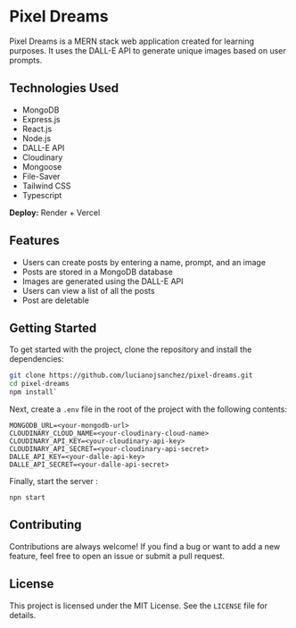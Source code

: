 # Pixel Dreams

Pixel Dreams is a MERN stack web application created for learning purposes. It uses the DALL-E API to generate unique images based on user prompts.

## Technologies Used

- MongoDB
- Express.js
- React.js
- Node.js
- DALL-E API
- Cloudinary
- Mongoose
- File-Saver
- Tailwind CSS
- Typescript

**Deploy:** Render + Vercel

## Features

- Users can create posts by entering a name, prompt, and an image
- Posts are stored in a MongoDB database
- Images are generated using the DALL-E API
- Users can view a list of all the posts
- Post are deletable

## Getting Started

To get started with the project, clone the repository and install the dependencies:

```bash
git clone https://github.com/lucianojsanchez/pixel-dreams.git
cd pixel-dreams
npm install`
```

Next, create a `.env` file in the root of the project with the following contents:

```
MONGODB_URL=<your-mongodb-url>
CLOUDINARY_CLOUD_NAME=<your-cloudinary-cloud-name>
CLOUDINARY_API_KEY=<your-cloudinary-api-key>
CLOUDINARY_API_SECRET=<your-cloudinary-api-secret>
DALLE_API_KEY=<your-dalle-api-key>
DALLE_API_SECRET=<your-dalle-api-secret>
```

Finally, start the server
:

```
npn start
```

## Contributing

Contributions are always welcome! If you find a bug or want to add a new feature, feel free to open an issue or submit a pull request.

## License

This project is licensed under the MIT License. See the `LICENSE` file for details.
